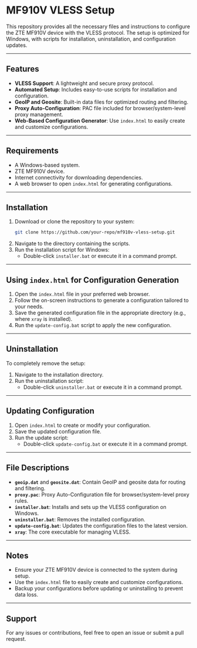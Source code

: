 # MF910V VLESS Setup

This repository provides all the necessary files and instructions to configure the ZTE MF910V device with the VLESS protocol. The setup is optimized for Windows, with scripts for installation, uninstallation, and configuration updates.

---

## Features

- **VLESS Support**: A lightweight and secure proxy protocol.
- **Automated Setup**: Includes easy-to-use scripts for installation and configuration.
- **GeoIP and Geosite**: Built-in data files for optimized routing and filtering.
- **Proxy Auto-Configuration**: PAC file included for browser/system-level proxy management.
- **Web-Based Configuration Generator**: Use `index.html` to easily create and customize configurations.

---

## Requirements

- A Windows-based system.
- ZTE MF910V device.
- Internet connectivity for downloading dependencies.
- A web browser to open `index.html` for generating configurations.

---

## Installation

1. Download or clone the repository to your system:
   ```bash
   git clone https://github.com/your-repo/mf910v-vless-setup.git
   ```
2. Navigate to the directory containing the scripts.
3. Run the installation script for Windows:
   - Double-click `installer.bat` or execute it in a command prompt.

---

## Using `index.html` for Configuration Generation

1. Open the `index.html` file in your preferred web browser.
2. Follow the on-screen instructions to generate a configuration tailored to your needs.
3. Save the generated configuration file in the appropriate directory (e.g., where `xray` is installed).
4. Run the `update-config.bat` script to apply the new configuration.

---

## Uninstallation

To completely remove the setup:
1. Navigate to the installation directory.
2. Run the uninstallation script:
   - Double-click `uninstaller.bat` or execute it in a command prompt.

---

## Updating Configuration

1. Open `index.html` to create or modify your configuration.
2. Save the updated configuration file.
3. Run the update script:
   - Double-click `update-config.bat` or execute it in a command prompt.

---

## File Descriptions

- **`geoip.dat`** and **`geosite.dat`**: Contain GeoIP and geosite data for routing and filtering.
- **`proxy.pac`**: Proxy Auto-Configuration file for browser/system-level proxy rules.
- **`installer.bat`**: Installs and sets up the VLESS configuration on Windows.
- **`uninstaller.bat`**: Removes the installed configuration.
- **`update-config.bat`**: Updates the configuration files to the latest version.
- **`xray`**: The core executable for managing VLESS.

---

## Notes

- Ensure your ZTE MF910V device is connected to the system during setup.
- Use the `index.html` file to easily create and customize configurations.
- Backup your configurations before updating or uninstalling to prevent data loss.

---

## Support

For any issues or contributions, feel free to open an issue or submit a pull request.
